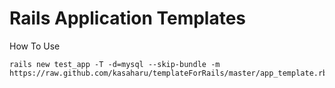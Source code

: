Rails Application Templates
=======

How To Use
```
rails new test_app -T -d=mysql --skip-bundle -m https://raw.github.com/kasaharu/templateForRails/master/app_template.rb
```

